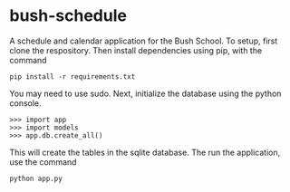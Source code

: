 bush-schedule
=============

A schedule and calendar application for the Bush School. 
To setup, first clone the respository. Then install dependencies using pip, with the command

```
pip install -r requirements.txt
```
You may need to use sudo. Next, initialize the database using the python console.

```
>>> import app
>>> import models
>>> app.db.create_all()
```

This will create the tables in the sqlite database.
The run the application, use the command
```
python app.py
```
